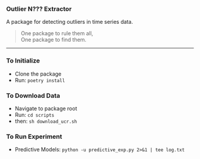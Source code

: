 
### **O**utlier **N**??? **E**xtractor
A package for detecting outliers in time series data.

> One package to rule them all, \
> One package to find them.

---------------------------

### To Initialize
* Clone the package
* Run: `poetry install`

### To Download Data
* Navigate to package root
* Run: `cd scripts`
* then: `sh download_ucr.sh`


### To Run Experiment
* Predictive Models: `python -u predictive_exp.py 2>&1 | tee log.txt`
